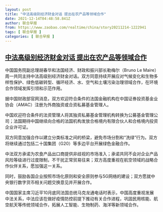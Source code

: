 ```yaml
---
layout: post
title: "中法高级别经济财金对话 提出在农产品等领域合作"
date: 2021-12-14T04:48:58.841Z
author: 联合早报
from: https://www.zaobao.com/realtime/china/story20211214-1222941
tags: [ 联合早报 ]
categories: [ 联合早报 ]
---
```

<!--1639476900000-->
[中法高级别经济财金对话 提出在农产品等领域合作](https://www.zaobao.com/realtime/china/story20211214-1222941)
------

<div>
<p>中国国务院副总理胡春华和法国经济、财政和振兴部长勒梅尔（Bruno Le Maire）周一共同主持中法高级别经济财金对话。双方同意持续开展应对气候变化和生物多样性保护、绿色低碳转型、循环经济、水、空气和土壤污染治理领域合作，在环境合作领域发挥引领和示范作用。</p><p>据中国财政部官网消息，双方欢迎符合条件的法国金融机构在中国证券投资基金业协会（AMAC）注册为外商独资或合资私募基金管理人。</p><p>中国欢迎符合条件的法资管理人将其独资私募基金管理机构转换为公募基金管理公司；法国期待中国继续向合格的法国机构发放合格境内有限合伙人和合格境内投资企业许可证。</p><section id="imu"><div id="dfp-ad-imu1">        </div></section><p>双方同意加强合作以建立分类标准之间的桥梁，避免市场分割和“洗绿”行为。双方将继续通过包括二十国集团（G20）等多边平台开展绿色金融合作。</p><p>中法双方承诺为农食产品出口商提供非歧视的市场准入；承诺共同不会对企业产品风险等级进行过度限制，不干扰正常贸易往来；双方高度重视在航空领域的战略合作伙伴关系，愿加强这一关系。</p><p>同时，鼓励各国企业按照市场化原则和安全原则参与5G网络的建设；双方愿就中央银行数字货币相关问题交换意见并开展合作。</p><div id="innity-in-post"></div><div id="dfp-ad-midarticlespecial">        </div><p>中国国家主席习近平10月底同法国总统马克龙通电话时表示，中国高度重视发展中法关系，中法应该在做好疫情防控前提下推动有关合作进程，巩固民用核能、航空航天等传统领域合作，拓展人工智能、生物制药、海洋等新领域合作。</p>      <div class="cx_paywall_placeholder" id="sph_cdp_40"></div>
</div>
